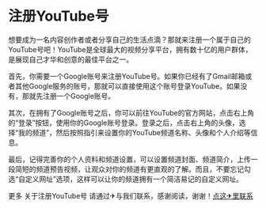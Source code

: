 # 注册YouTube号

想要成为一名内容创作者或者分享自己的生活点滴？那就来注册一个属于自己的YouTube号吧！YouTube是全球最大的视频分享平台，拥有数十亿的用户群体，是展现自己才华和创意的最佳平台之一。

首先，你需要一个Google账号来注册YouTube号。如果你已经有了Gmail邮箱或者其他Google服务的账号，那就可以直接使用这个账号登录YouTube。如果没有，那就先注册一个Google账号。

其次，在拥有了Google账号之后，你可以前往YouTube的官方网站，点击右上角的“登录”按钮，使用你的Google账号登录。登录之后，点击右上角的头像，选择“我的频道”，然后按照指引来设置你的YouTube频道名称、头像和个人介绍等信息。

最后，记得完善你的个人资料和频道设置，可以设置频道封面、频道简介，上传一段简短的频道预告视频，让观众对你的频道有更直观的了解。而且，不要忘记勾选“自定义网址”选项，这样可以让你的频道拥有一个简洁易记的自定义网址。

更多 关于注册YouTube号 请通过✈与我们联系，感谢阅读，谢谢！[点这✈里联系](https://ss.k02.cc)
